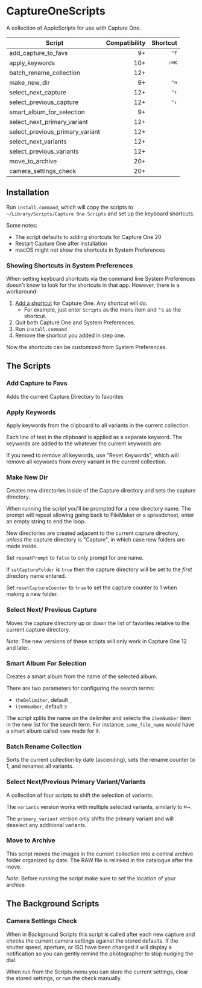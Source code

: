 # CaptureOneScripts
A collection of AppleScripts for use with Capture One.

| Script                          | Compatibility | Shortcut       |
|---------------------------------|--------------:|----------------:|
| add_capture_to_favs             | 9+            | <kbd>⌃f</kbd>
| apply_keywords                  | 10+           | <kbd>⇧⌘K</kbd>
| batch_rename_collection         | 12+           |
| make_new_dir                    | 9+            | <kbd>⌃n</kbd>
| select_next_capture             | 12+           | <kbd>⌃↑</kbd>
| select_previous_capture         | 12+           | <kbd>⌃↓</kbd>
| smart_album_for_selection       | 9+            |
| select_next_primary_variant     | 12+           |
| select_previous_primary_variant | 12+           |
| select_next_variants            | 12+           |
| select_previous_variants        | 12+           |
| move_to_archive                 | 20+           |
| camera_settings_check           | 20+           |

## Installation

Run `install.command`, which will copy the scripts to `~/Library/Scripts/Capture One Scripts` and set up the keyboard shortcuts.

Some notes:

- The script defaults to adding shortcuts for Capture One 20
- Restart Capture One after installation
- macOS might not show the shortcuts in System Preferences

### Showing Shortcuts in System Preferences

When setting keyboard shortcuts via the command line System Preferences doesn't know to look for the shortcuts in that app. However, there is a workaround:

1. [Add a shortcut][shortcut] for Capture One. Any shortcut will do.
    - For example, just enter `Scripts` as the menu item and <kbd>⌃s</kbd> as the shortcut.
2. Quit both Capture One and System Preferences.
3. Run `install.command`
4. Remove the shortcut you added in step one.

Now the shortcuts can be customized from System Preferences.

[shortcut]: https://support.apple.com/guide/mac-help/create-keyboard-shortcuts-for-apps-mchlp2271/mac

## The Scripts

### Add Capture to Favs

Adds the current Capture Directory to favorites

### Apply Keywords

Apply keywords from the clipboard to all variants in the current collection.

Each line of text in the clipboard is applied as a separate keyword. The keywords are added to the whatever the current keywords are.

If you need to remove all keywords, use "Reset Keywords", which will remove all
keywords from every variant in the current collection.

### Make New Dir

Creates new directories inside of the Capture directory and sets the capture directory.

When running the script you'll be prompted for a new directory name. The prompt
will repeat allowing going back to FileMaker or a spreadsheet, enter an empty string to end the loop.

New directories are created adjacent to the current capture directory, _unless_
the capture directory is "Capture", in which case new folders are made inside.

Set `repeatPrompt` to `false` to only prompt for one name.

If `setCaptureFolder` is `true` then the capture directory will be
set to the *first* directory name entered.

Set `resetCaptureCounter` to `true` to set the capture counter to 1 when making a new folder.

### Select Next/ Previous Capture

Moves the capture directory up or down the list of favorites relative to the current capture directory.

_Note_: The new versions of these scripts will only work in Capture One 12 and later.

[favorite_order]: https://emorydunn.com/2018/02/27/Capture-One-Collections-and-AppleScript

### Smart Album For Selection

Creates a smart album from the name of the selected album.

There are two parameters for configuring the search terms:

- `theDelimiter`, default `_`
- `itemNumber`, default `3`

The script splits the name on the delimiter and selects the `itemNumber` item in the new list for the search term. For instance, `some_file_name` would have a smart album called `name` made for it.

### Batch Rename Collection

Sorts the current collection by date (ascending), sets the rename counter to 1, and renames all variants.

### Select Next/Previous Primary Variant/Variants

A collection of four scripts to shift the selection of variants.

The `variants` version works with multiple selected variants, similarly to <kbd>⌘→</kbd>.

The `primary_variant` version only shifts the primary variant and will deselect any additional variants.

### Move to Archive

This script moves the images in the current collection into a central archive folder organized by date. The RAW file is relinked in the catalogue after the move. 

_Note_: Before running the script make sure to set the location of your archive. 

## The Background Scripts

### Camera Settings Check

When in Background Scripts this script is called after each new capture and checks the current camera settings against the stored defaults. If the shutter speed, aperture, or ISO have been changed it will display a notification so you can gently remind the photographer to stop nudging the dial. 

When run from the Scripts menu you can store the current settings, clear the stored settings, or run the check manually. 